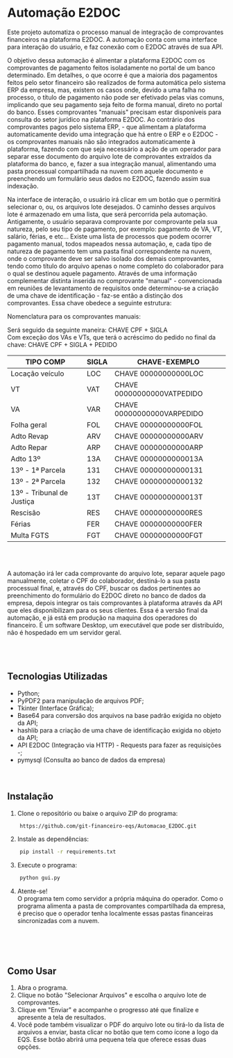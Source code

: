 # Automação E2DOC

Este projeto automatiza o processo manual de integração de comprovantes financeiros na plataforma E2DOC. A automação conta com uma interface para interação do usuário, 
e faz conexão com o E2DOC através de sua API.

O objetivo dessa automação é alimentar a plataforma E2DOC com os comprovantes de pagamento feitos isoladamente no portal de um banco determinado. 
Em detalhes, o que ocorre é que a maioria dos pagamentos feitos pelo setor financeiro são realizados de forma automática pelo sistema ERP da empresa, 
mas, existem os casos onde, devido a uma falha no processo, o título de pagamento não pode ser efetivado pelas vias comuns, implicando que seu pagamento seja feito de forma manual, direto no portal do banco.
Esses comprovantes "manuais" precisam estar disponíveis para consulta do setor jurídico na plataforma E2DOC. Ao contrário dos comprovantes pagos pelo sistema ERP, - que alimentam a plataforma automaticamente devido uma integração que há entre o ERP e o E2DOC - os comprovantes manuais não são integrados automaticamente à plataforma, fazendo com que seja necessário a ação de um operador para separar esse documento do arquivo lote de comprovantes extraídos da plataforma do banco, e, fazer a sua integração manual, alimentando uma pasta processual compartilhada na nuvem com aquele documento e preenchendo um formulário seus dados no E2DOC, fazendo assim sua indexação.

Na interface de interação, o usuário irá clicar em um botão que o permitirá selecionar o, ou, os arquivos lote desejados. 
O caminho desses arquivos lote é armazenado em uma lista, que será percorrida pela automação. Antigamente, o usuário separava comprovante por comprovante pela sua natureza, pelo seu tipo de pagamento, por exemplo: pagamento de VA, VT, salário, férias, e etc...
Existe uma lista de processos que podem ocorrer pagamento manual, todos mapeados nessa automação, e, cada tipo de natureza de pagamento tem uma pasta final correspondente na nuvem, onde o comprovante deve ser salvo isolado dos demais comprovantes, tendo como título do arquivo apenas o nome completo do colaborador para o qual se destinou aquele pagamento.
Através de uma informação complementar distinta inserida no comprovante "manual" - convencionada em reuniões de levantamento de requisitos onde determinou-se a criação de uma chave de identificação - faz-se então a distinção dos comprovantes. Essa chave obedece a seguinte estrutura: 

Nomenclatura para os comprovantes manuais: 
 
Será seguido da seguinte maneira: CHAVE CPF + SIGLA  
Com exceção dos VAs e VTs, que terá o acréscimo do pedido no final da chave: CHAVE CPF + SIGLA + PEDIDO
 
<table>
  <thead>
    <tr>
      <th>TIPO COMP</th>
      <th>SIGLA</th>
      <th>CHAVE-EXEMPLO</th>
    </tr>
  </thead>
  <tbody>
    <tr>
      <td>Locação veículo</td>
      <td>LOC</td>
      <td>CHAVE 00000000000LOC</td>
    </tr>
    <tr>
      <td>VT</td>
      <td>VAT</td>
      <td>CHAVE 00000000000VATPEDIDO</td>
    </tr>
    <tr>
      <td>VA</td>
      <td>VAR</td>
      <td>CHAVE 00000000000VARPEDIDO</td>
    </tr>
    <tr>
      <td>Folha geral</td>
      <td>FOL</td>
      <td>CHAVE 00000000000FOL</td>
    </tr>
    <tr>
      <td>Adto Revap</td>
      <td>ARV</td>
      <td>CHAVE 00000000000ARV</td>
    </tr>
    <tr>
      <td>Adto Repar</td>
      <td>ARP</td>
      <td>CHAVE 00000000000ARP</td>
    </tr>
    <tr>
      <td>Adto 13º</td>
      <td>13A</td>
      <td>CHAVE 0000000000013A</td>
    </tr>
    <tr>
      <td>13º - 1ª Parcela</td>
      <td>131</td>
      <td>CHAVE 00000000000131</td>
    </tr>
    <tr>
      <td>13º - 2ª Parcela</td>
      <td>132</td>
      <td>CHAVE 00000000000132</td>
    </tr>
    <tr>
      <td>13º - Tribunal de Justiça</td>
      <td>13T</td>
      <td>CHAVE 0000000000013T</td>
    </tr>
    <tr>
      <td>Rescisão</td>
      <td>RES</td>
      <td>CHAVE 00000000000RES</td>
    </tr>
    <tr>
      <td>Férias</td>
      <td>FER</td>
      <td>CHAVE 00000000000FER</td>
    </tr>
    <tr>
      <td>Multa FGTS</td>
      <td>FGT</td>
      <td>CHAVE 00000000000FGT</td>
    </tr>
  </tbody>
</table>
<br/>
<br/>

A automação irá ler cada comprovante do arquivo lote, separar aquele pago manualmente, coletar o CPF do colaborador, destiná-lo a sua pasta processual final, e, através do CPF, buscar os dados pertinentes ao preenchimento do formulário do E2DOC direto no banco de dados da empresa, depois integrar os tais comprovantes à plataforma através da API que eles disponibilizam para os seus clientes.
Essa é a versão final da automação, e já está em produção na maquina dos operadores do financeiro. É um software Desktop, um executável que pode ser distribuído, não é hospedado em um servidor geral.  
<br/>
<br/>
<br/>
## Tecnologias Utilizadas
- Python;
- PyPDF2 para manipulação de arquivos PDF;
- Tkinter (Interface Gráfica);
- Base64 para conversão dos arquivos na base padrão exigida no objeto da API;
- hashlib para a criação de uma chave de identificação exigida no objeto da API;
- API E2DOC (Integração via HTTP) - Requests para fazer as requisições -;
- pymysql (Consulta ao banco de dados da empresa)
  <br/>
  <br/>
  <br/>
## Instalação
1. Clone o repositório ou baixe o arquivo ZIP do programa:
```bash
    https://github.com/git-financeiro-eqs/Automacao_E2DOC.git
```
2. Instale as dependências:
```bash
    pip install -r requirements.txt
```
3. Execute o programa:
```bash
    python gui.py
```
4. Atente-se!\
   O programa tem como servidor a própria máquina do operador. Como o programa alimenta a pasta de comprovantes compartilhada da empresa,
   é preciso que o operador tenha localmente essas pastas financeiras sincronizadas com a nuvem.
<br/>
<br/>
<br/>

## Como Usar<br/>

1. Abra o programa.
2. Clique no botão "Selecionar Arquivos" e escolha o arquivo lote de comprovantes.
3. Clique em "Enviar" e acompanhe o progresso até que finalize e apresente a tela de resultados.
4. Você pode também visualizar o PDF do arquivo lote ou tirá-lo da lista de arquivos a enviar, basta clicar no botão que tem como ícone a logo da EQS. Esse botão abrirá uma pequena tela que oferece essas duas opções.
